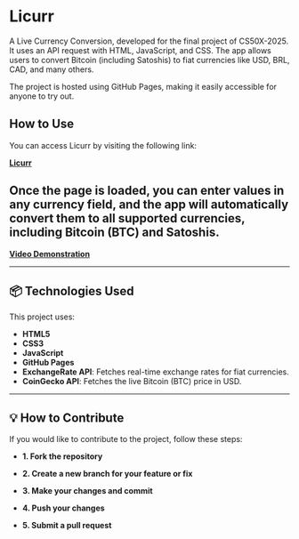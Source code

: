 # Licurr

A Live Currency Conversion, developed for the final project of CS50X-2025. It uses an API request with HTML, JavaScript, and CSS. The app allows users to convert Bitcoin (including Satoshis) to fiat currencies like USD, BRL, CAD, and many others.

The project is hosted using GitHub Pages, making it easily accessible for anyone to try out.

## How to Use



You can access Licurr by visiting the following link:

[**Licurr**](https://victorcostanova.github.io/Licurr/)

Once the page is loaded, you can enter values in any currency field, and the app will automatically convert them to all supported currencies, including Bitcoin (BTC) and Satoshis.
---
[**Video Demonstration**](https://youtu.be/qDj4zg3XUiI)

---

## 📦 Technologies Used

This project uses:

- **HTML5**
- **CSS3**
- **JavaScript**
- **GitHub Pages**
- **ExchangeRate API**: Fetches real-time exchange rates for fiat currencies.
- **CoinGecko API**: Fetches the live Bitcoin (BTC) price in USD.

---

## 💡 How to Contribute

If you would like to contribute to the project, follow these steps:

- **1. Fork the repository**

- **2. Create a new branch for your feature or fix**

- **3. Make your changes and commit**

- **4. Push your changes**

- **5. Submit a pull request**

